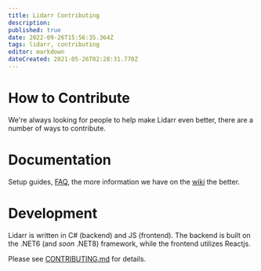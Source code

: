 ```yaml
---
title: Lidarr Contributing
description: 
published: true
date: 2022-09-26T15:56:35.364Z
tags: lidarr, contributing
editor: markdown
dateCreated: 2021-05-26T02:28:31.770Z
---
```


# How to Contribute

We're always looking for people to help make Lidarr even better, there are a number of ways to contribute.

# Documentation

Setup guides, [FAQ](/lidarr/faq), the more information we have on the [wiki](https://wiki.servarr.com/lidarr) the better.

# Development

Lidarr is written in C# (backend) and JS (frontend). The backend is built on the .NET6 (and _soon_ .NET8) framework, while the frontend utilizes Reactjs.

Please see [CONTRIBUTING.md](https://github.com/Lidarr/Lidarr/blob/develop/CONTRIBUTING.md) for details.
